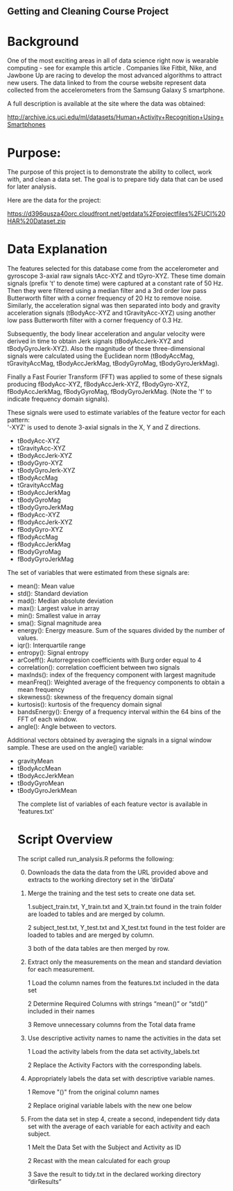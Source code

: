 ## Getting and Cleaning Course Project

# Background
One of the most exciting areas in all of data science right now is wearable computing - see for example this article . Companies like Fitbit, Nike, and Jawbone Up are racing to develop the most advanced algorithms to attract new users. The data linked to from the course website represent data collected from the accelerometers from the Samsung Galaxy S smartphone. 

A full description is available at the site where the data was obtained:
    
http://archive.ics.uci.edu/ml/datasets/Human+Activity+Recognition+Using+Smartphones

# Purpose:
The purpose of this project is to demonstrate the ability to collect, work with, and clean a data set. The goal is to prepare tidy data that can be used for later analysis. 


Here are the data for the project:
    
https://d396qusza40orc.cloudfront.net/getdata%2Fprojectfiles%2FUCI%20HAR%20Dataset.zip


# Data Explanation

The features selected for this database come from the accelerometer and gyroscope 3-axial raw signals tAcc-XYZ and tGyro-XYZ. These time domain signals (prefix 't' to denote time) were captured at a constant rate of 50 Hz. Then they were filtered using a median filter and a 3rd order low pass Butterworth filter with a corner frequency of 20 Hz to remove noise. Similarly, the acceleration signal was then separated into body and gravity acceleration signals (tBodyAcc-XYZ and tGravityAcc-XYZ) using another low pass Butterworth filter with a corner frequency of 0.3 Hz. 

Subsequently, the body linear acceleration and angular velocity were derived in time to obtain Jerk signals (tBodyAccJerk-XYZ and tBodyGyroJerk-XYZ). Also the magnitude of these three-dimensional signals were calculated using the Euclidean norm (tBodyAccMag, tGravityAccMag, tBodyAccJerkMag, tBodyGyroMag, tBodyGyroJerkMag). 

Finally a Fast Fourier Transform (FFT) was applied to some of these signals producing fBodyAcc-XYZ, fBodyAccJerk-XYZ, fBodyGyro-XYZ, fBodyAccJerkMag, fBodyGyroMag, fBodyGyroJerkMag. (Note the 'f' to indicate frequency domain signals). 

These signals were used to estimate variables of the feature vector for each pattern:  
'-XYZ' is used to denote 3-axial signals in the X, Y and Z directions.
<ul>
<li>tBodyAcc-XYZ</li>
<li>tGravityAcc-XYZ</li>
<li>tBodyAccJerk-XYZ</li>
<li>tBodyGyro-XYZ</li>
<li>tBodyGyroJerk-XYZ</li>
<li>tBodyAccMag</li>
<li>tGravityAccMag</li>
<li>tBodyAccJerkMag</li>
<li>tBodyGyroMag</li>
<li>tBodyGyroJerkMag</li>
<li>fBodyAcc-XYZ</li>
<li>fBodyAccJerk-XYZ</li>
<li>fBodyGyro-XYZ</li>
<li>fBodyAccMag</li>
<li>fBodyAccJerkMag</li>
<li>fBodyGyroMag</li>
<li>fBodyGyroJerkMag</li>
</ul>
The set of variables that were estimated from these signals are: 

<ul>
<li>mean(): Mean value</li>
<li>std(): Standard deviation</li>
<li>mad(): Median absolute deviation</li> 
<li>max(): Largest value in array</li>
<li>min(): Smallest value in array</li>
<li>sma(): Signal magnitude area</li>
<li>energy(): Energy measure. Sum of the squares divided by the number of values.</li> 
<li>iqr(): Interquartile range</li> 
<li>entropy(): Signal entropy</li>
<li>arCoeff(): Autorregresion coefficients with Burg order equal to 4</li>
<li>correlation(): correlation coefficient between two signals</li>
<li>maxInds(): index of the frequency component with largest magnitude</li>
<li>meanFreq(): Weighted average of the frequency components to obtain a mean frequency</li>
<li>skewness(): skewness of the frequency domain signal</li> 
<li>kurtosis(): kurtosis of the frequency domain signal</li>
<li>bandsEnergy(): Energy of a frequency interval within the 64 bins of the FFT of each window.</li>
<li>angle(): Angle between to vectors.</li>
</ul>
Additional vectors obtained by averaging the signals in a signal window sample. These are used on the angle() variable:
<ul>
<li>gravityMean</li>
<li>tBodyAccMean</li>
<li>tBodyAccJerkMean</li>
<li>tBodyGyroMean</li>
<li>tBodyGyroJerkMean</li>
</iul>

The complete list of variables of each feature vector is available in 'features.txt'


# Script Overview

The script called run_analysis.R peforms the following:

0. Downloads the data the data from the URL provided above and extracts to the working directory set in the ‘dirData’
1. Merge the training and the test sets to create one data set.
	
	1.subject_train.txt, Y_train.txt and X_train.txt found in the train folder are loaded to tables and are merged by column.
	
	2 subject_test.txt, Y_test.txt and X_test.txt found in the test folder are loaded to tables and are merged by column.
	
	3 both of the data tables are then merged by row.

2. Extract only the measurements on the mean and standard deviation for each measurement.
	
	1 Load the column names from the features.txt included in the data set 
	
	2 Determine Required Columns with strings “mean()” or “std()” included in their names 
	
	3 Remove unnecessary columns from the Total data frame


3. Use descriptive activity names to name the activities in the data set
	
	1 Load the activity labels from the data set activity_labels.txt
	
	2 Replace the Activity Factors with the corresponding labels.

4. Appropriately labels the data set with descriptive variable names.
	
	1 Remove "()" from the original column names
	
	2 Replace original variable labels with the new one below

5. From the data set in step 4, create a second, independent tidy data set with the average of each variable for each activity and each subject.
	
	1 Melt the Data Set with the Subject and Activity as ID
	
	2 Recast with the mean calculated for each group
	
	3 Save the result to tidy.txt in the declared working directory “dirResults”
